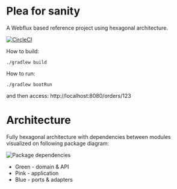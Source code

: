 # Plea for sanity
A Webflux based reference project using hexagonal architecture.

[![CircleCI](https://circleci.com/gh/karbonfw/plea4sanity/tree/master.svg?style=svg)](https://circleci.com/gh/karbonfw/plea4sanity/tree/master)

How to build:
```
./gradlew build
```

How to run:
```
./gradlew bootRun
```
and then access: http://localhost:8080/orders/123

# Architecture
Fully hexagonal architecture with dependencies between modules visualized on
following package diagram:

![Package dependencies](http://www.plantuml.com/plantuml/proxy?cache=no&src=https://raw.githubusercontent.com/karbonfw/plea4sanity/master/module-dependencies.puml)

* Green - domain & API
* Pink - application
* Blue - ports & adapters
